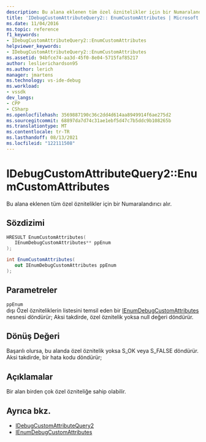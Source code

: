 ```yaml
---
description: Bu alana eklenen tüm özel öznitelikler için bir Numaralandırıcı alır.
title: 'IDebugCustomAttributeQuery2:: EnumCustomAttributes | Microsoft Docs'
ms.date: 11/04/2016
ms.topic: reference
f1_keywords:
- IDebugCustomAttributeQuery2::EnumCustomAttributes
helpviewer_keywords:
- IDebugCustomAttributeQuery2::EnumCustomAttributes
ms.assetid: 94bfce74-aa3d-45f0-8e04-5715faf85217
author: leslierichardson95
ms.author: lerich
manager: jmartens
ms.technology: vs-ide-debug
ms.workload:
- vssdk
dev_langs:
- CPP
- CSharp
ms.openlocfilehash: 3569887190c36c2dd4d614aa8949914f6ae275d2
ms.sourcegitcommit: 68897da7d74c31ae1ebf5d47c7b5ddc9b108265b
ms.translationtype: MT
ms.contentlocale: tr-TR
ms.lasthandoff: 08/13/2021
ms.locfileid: "122111508"
---
```

# <a name="idebugcustomattributequery2enumcustomattributes"></a>IDebugCustomAttributeQuery2::EnumCustomAttributes
Bu alana eklenen tüm özel öznitelikler için bir Numaralandırıcı alır.

## <a name="syntax"></a>Sözdizimi

```cpp
HRESULT EnumCustomAttributes( 
   IEnumDebugCustomAttributes** ppEnum
);
```

```csharp
int EnumCustomAttributes(
   out IEnumDebugCustomAttributes ppEnum
);
```

## <a name="parameters"></a>Parametreler
`ppEnum`\
dışı Özel özniteliklerin listesini temsil eden bir [IEnumDebugCustomAttributes](../../../extensibility/debugger/reference/ienumdebugcustomattributes.md) nesnesi döndürür; Aksi takdirde, özel öznitelik yoksa null değeri döndürür.

## <a name="return-value"></a>Dönüş Değeri
 Başarılı olursa, bu alanda özel öznitelik yoksa S_OK veya S_FALSE döndürür. Aksi takdirde, bir hata kodu döndürür;

## <a name="remarks"></a>Açıklamalar
 Bir alan birden çok özel özniteliğe sahip olabilir.

## <a name="see-also"></a>Ayrıca bkz.
- [IDebugCustomAttributeQuery2](../../../extensibility/debugger/reference/idebugcustomattributequery2.md)
- [IEnumDebugCustomAttributes](../../../extensibility/debugger/reference/ienumdebugcustomattributes.md)

